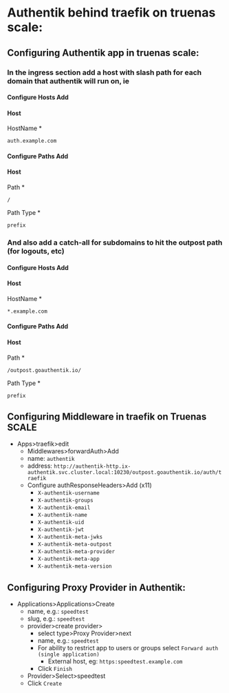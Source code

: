 # Authentik behind traefik on truenas scale:

## Configuring Authentik app in truenas scale:

### In the ingress section add a host with slash path for each domain that authentik will run on, ie 

#### Configure Hosts   Add
#### Host
HostName *
```
auth.example.com
```


#### Configure Paths   Add
#### Host
Path *
```
/
```
Path Type *
```
prefix
```

### And also add a catch-all for subdomains to hit the outpost path (for logouts, etc) 
#### Configure Hosts   Add
#### Host
HostName *
```
*.example.com
```


#### Configure Paths   Add
#### Host
Path *
```
/outpost.goauthentik.io/
```
Path Type *
```
prefix
```

## Configuring Middleware in traefik on Truenas SCALE
- Apps>traefik>edit
  - Middlewares>forwardAuth>Add
  - name: `authentik`
  - address: `http://authentik-http.ix-authentik.svc.cluster.local:10230/outpost.goauthentik.io/auth/traefik`
  - Configure authResponseHeaders>Add (x11)
    - `X-authentik-username`
    - `X-authentik-groups`
    - `X-authentik-email`
    - `X-authentik-name`
    - `X-authentik-uid`
    - `X-authentik-jwt`
    - `X-authentik-meta-jwks`
    - `X-authentik-meta-outpost`
    - `X-authentik-meta-provider`
    - `X-authentik-meta-app`
    - `X-authentik-meta-version`

## Configuring Proxy Provider in Authentik:
- Applications>Applications>Create
  - name, e.g.: `speedtest`
  - slug, e.g.: `speedtest`
  - provider>create provider>
    - select type>Proxy Provider>next
    - name, e.g.: `speedtest`
    - For ability to restrict app to users or groups select `Forward auth (single application)`
      - External host, eg: `https:speedtest.example.com`
    - Click `Finish`
   - Provider>Select>speedtest
   - Click `Create`

